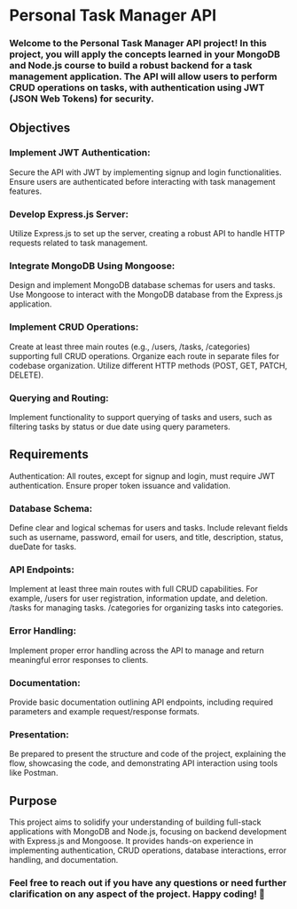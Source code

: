 
# Personal Task Manager API

### Welcome to the Personal Task Manager API project! In this project, you will apply the concepts learned in your MongoDB and Node.js course to build a robust backend for a task management application. The API will allow users to perform CRUD operations on tasks, with authentication using JWT (JSON Web Tokens) for security.

## Objectives
### Implement JWT Authentication:
 Secure the API with JWT by implementing signup and login functionalities. Ensure users are authenticated before interacting with task management features.

### Develop Express.js Server:
 Utilize Express.js to set up the server, creating a robust API to handle HTTP requests related to task management.

### Integrate MongoDB Using Mongoose: 
Design and implement MongoDB database schemas for users and tasks. Use Mongoose to interact with the MongoDB database from the Express.js application.

### Implement CRUD Operations:
 Create at least three main routes (e.g., /users, /tasks, /categories) supporting full CRUD operations. Organize each route in separate files for codebase organization. Utilize different HTTP methods (POST, GET, PATCH, DELETE).

### Querying and Routing:
 Implement functionality to support querying of tasks and users, such as filtering tasks by status or due date using query parameters.

## Requirements
Authentication: All routes, except for signup and login, must require JWT authentication. Ensure proper token issuance and validation.

### Database Schema:
 Define clear and logical schemas for users and tasks. Include relevant fields such as username, password, email for users, and title, description, status, dueDate for tasks.

### API Endpoints: 
Implement at least three main routes with full CRUD capabilities. For example, /users for user registration, information update, and deletion. /tasks for managing tasks. /categories for organizing tasks into categories.

### Error Handling: 
Implement proper error handling across the API to manage and return meaningful error responses to clients.

### Documentation:
 Provide basic documentation outlining API endpoints, including required parameters and example request/response formats.

### Presentation: 
Be prepared to present the structure and code of the project, explaining the flow, showcasing the code, and demonstrating API interaction using tools like Postman.

## Purpose
This project aims to solidify your understanding of building full-stack applications with MongoDB and Node.js, focusing on backend development with Express.js and Mongoose. It provides hands-on experience in implementing authentication, CRUD operations, database interactions, error handling, and documentation.

### Feel free to reach out if you have any questions or need further clarification on any aspect of the project. Happy coding! 🚀